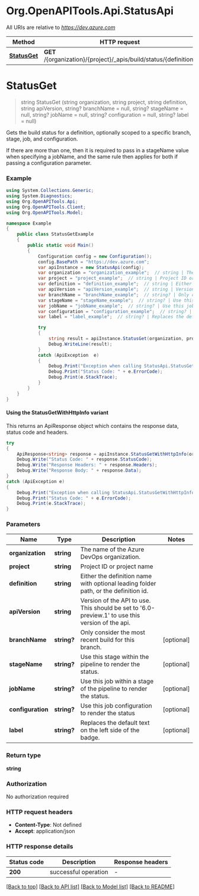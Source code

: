# Org.OpenAPITools.Api.StatusApi

All URIs are relative to *https://dev.azure.com*

| Method | HTTP request | Description |
|--------|--------------|-------------|
| [**StatusGet**](StatusApi.md#statusget) | **GET** /{organization}/{project}/_apis/build/status/{definition} |  |

<a name="statusget"></a>
# **StatusGet**
> string StatusGet (string organization, string project, string definition, string apiVersion, string? branchName = null, string? stageName = null, string? jobName = null, string? configuration = null, string? label = null)



<p>Gets the build status for a definition, optionally scoped to a specific branch, stage, job, and configuration.</p> <p>If there are more than one, then it is required to pass in a stageName value when specifying a jobName, and the same rule then applies for both if passing a configuration parameter.</p>

### Example
```csharp
using System.Collections.Generic;
using System.Diagnostics;
using Org.OpenAPITools.Api;
using Org.OpenAPITools.Client;
using Org.OpenAPITools.Model;

namespace Example
{
    public class StatusGetExample
    {
        public static void Main()
        {
            Configuration config = new Configuration();
            config.BasePath = "https://dev.azure.com";
            var apiInstance = new StatusApi(config);
            var organization = "organization_example";  // string | The name of the Azure DevOps organization.
            var project = "project_example";  // string | Project ID or project name
            var definition = "definition_example";  // string | Either the definition name with optional leading folder path, or the definition id.
            var apiVersion = "apiVersion_example";  // string | Version of the API to use.  This should be set to '6.0-preview.1' to use this version of the api.
            var branchName = "branchName_example";  // string? | Only consider the most recent build for this branch. (optional) 
            var stageName = "stageName_example";  // string? | Use this stage within the pipeline to render the status. (optional) 
            var jobName = "jobName_example";  // string? | Use this job within a stage of the pipeline to render the status. (optional) 
            var configuration = "configuration_example";  // string? | Use this job configuration to render the status (optional) 
            var label = "label_example";  // string? | Replaces the default text on the left side of the badge. (optional) 

            try
            {
                string result = apiInstance.StatusGet(organization, project, definition, apiVersion, branchName, stageName, jobName, configuration, label);
                Debug.WriteLine(result);
            }
            catch (ApiException  e)
            {
                Debug.Print("Exception when calling StatusApi.StatusGet: " + e.Message);
                Debug.Print("Status Code: " + e.ErrorCode);
                Debug.Print(e.StackTrace);
            }
        }
    }
}
```

#### Using the StatusGetWithHttpInfo variant
This returns an ApiResponse object which contains the response data, status code and headers.

```csharp
try
{
    ApiResponse<string> response = apiInstance.StatusGetWithHttpInfo(organization, project, definition, apiVersion, branchName, stageName, jobName, configuration, label);
    Debug.Write("Status Code: " + response.StatusCode);
    Debug.Write("Response Headers: " + response.Headers);
    Debug.Write("Response Body: " + response.Data);
}
catch (ApiException e)
{
    Debug.Print("Exception when calling StatusApi.StatusGetWithHttpInfo: " + e.Message);
    Debug.Print("Status Code: " + e.ErrorCode);
    Debug.Print(e.StackTrace);
}
```

### Parameters

| Name | Type | Description | Notes |
|------|------|-------------|-------|
| **organization** | **string** | The name of the Azure DevOps organization. |  |
| **project** | **string** | Project ID or project name |  |
| **definition** | **string** | Either the definition name with optional leading folder path, or the definition id. |  |
| **apiVersion** | **string** | Version of the API to use.  This should be set to &#39;6.0-preview.1&#39; to use this version of the api. |  |
| **branchName** | **string?** | Only consider the most recent build for this branch. | [optional]  |
| **stageName** | **string?** | Use this stage within the pipeline to render the status. | [optional]  |
| **jobName** | **string?** | Use this job within a stage of the pipeline to render the status. | [optional]  |
| **configuration** | **string?** | Use this job configuration to render the status | [optional]  |
| **label** | **string?** | Replaces the default text on the left side of the badge. | [optional]  |

### Return type

**string**

### Authorization

No authorization required

### HTTP request headers

 - **Content-Type**: Not defined
 - **Accept**: application/json


### HTTP response details
| Status code | Description | Response headers |
|-------------|-------------|------------------|
| **200** | successful operation |  -  |

[[Back to top]](#) [[Back to API list]](../README.md#documentation-for-api-endpoints) [[Back to Model list]](../README.md#documentation-for-models) [[Back to README]](../README.md)

